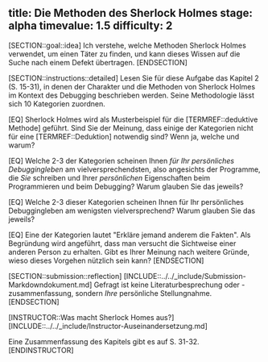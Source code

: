 title: Die Methoden des Sherlock Holmes
stage: alpha
timevalue: 1.5
difficulty: 2
---
[SECTION::goal::idea]
Ich verstehe, welche Methoden Sherlock Holmes verwendet, um einen Täter zu finden, und
kann dieses Wissen auf die Suche nach einem Defekt übertragen.
[ENDSECTION]

[SECTION::instructions::detailed]
Lesen Sie für diese Aufgabe das Kapitel 2 (S. 15-31), in denen der Charakter und die Methoden von 
Sherlock Holmes im Kontext des Debugging beschrieben werden.
Seine Methodologie lässt sich 10 Kategorien zuordnen.

[EQ] Sherlock Holmes wird als Musterbeispiel für die [TERMREF::deduktive Methode] geführt.
Sind Sie der Meinung, dass einige der Kategorien nicht für eine [TERMREF::Deduktion] notwendig sind?
Wenn ja, welche und warum?

[EQ] Welche 2-3 der Kategorien scheinen Ihnen _für Ihr persönliches Debuggingleben_
am vielversprechendsten, also angesichts der Programme, die _Sie_ schreiben und Ihrer
_persönlichen_ Eigenschaften beim Programmieren und beim Debugging?
Warum glauben Sie das jeweils?

[EQ] Welche 2-3 dieser Kategorien scheinen Ihnen für Ihr persönliches Debuggingleben
am wenigsten vielversprechend?
Warum glauben Sie das jeweils?

[EQ] Eine der Kategorien lautet "Erkläre jemand anderem die Fakten".
Als Begründung wird angeführt, dass man versucht die Sichtweise einer anderen Person zu erhalten.
Gibt es Ihrer Meinung nach weitere Gründe, wieso dieses Vorgehen nützlich sein kann?
[ENDSECTION]

[SECTION::submission::reflection]
[INCLUDE::../../_include/Submission-Markdowndokument.md]
Gefragt ist keine Literaturbesprechung oder -zusammenfassung,
sondern _Ihre_ persönliche Stellungnahme.
[ENDSECTION]

[INSTRUCTOR::Was macht Sherlock Homes aus?]
[INCLUDE::../../_include/Instructor-Auseinandersetzung.md]

Eine Zusammenfassung des Kapitels gibt es auf S. 31-32.
[ENDINSTRUCTOR]